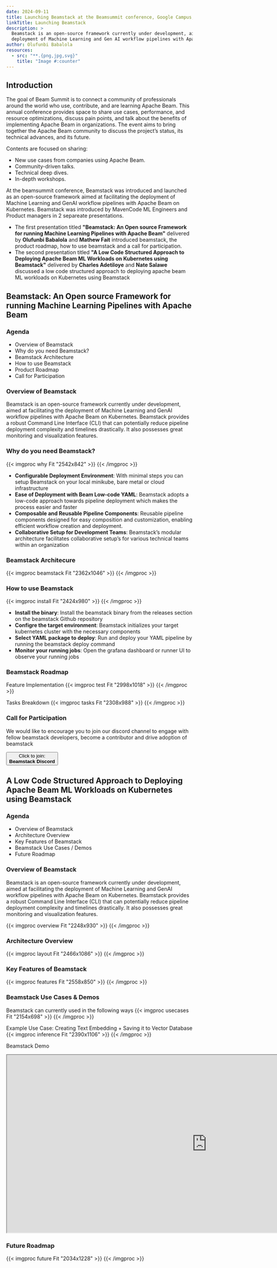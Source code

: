 ```yaml
---
date: 2024-09-11
title: Launching Beamstack at the Beamsummit conference, Google Campus, Sunnyvale CA.
linkTitle: Launching Beamstack
description: >
  Beamstack is an open-source framework currently under development, aimed at facilitating the 
  deployment of Machine Learning and Gen AI workflow pipelines with Apache Beam on Kubernetes. 
author: Olufunbi Babalola
resources:
  - src: "**.{png,jpg,svg}"
    title: "Image #:counter"
---
```


## Introduction
The goal of Beam Summit is to connect a community of professionals around the world who use, contribute, and are learning Apache Beam. 
This annual conference provides space to share use cases, performance, and resource optimizations, discuss pain points, and 
talk about the benefits of implementing Apache Beam in organizations. The event aims to bring together the Apache Beam community to 
discuss the project’s status, its technical advances, and its future.

Contents are focused on sharing:
- New use cases from companies using Apache Beam.
- Community-driven talks.
- Technical deep dives.
- In-depth workshops.

At the beamsummit conference, Beamstack was introduced and launched as an open-source framework aimed at facilitating the deployment of Machine Learning and GenAI workflow pipelines with Apache Beam on Kubernetes. Beamstack was introduced by MavenCode ML Engineers and Product managers in 2 separeate presentations. 

- The first presentation titled **"Beamstack: An Open source Framework for running Machine Learning Pipelines with Apache Beam"** delivered by **Olufunbi Babalola** and **Mathew Fait** introduced beamstack, the product roadmap, how to use beamstack and a call for participation.
- The second presentation titled **"A Low Code Structured Approach to Deploying Apache Beam ML Workloads on Kubernetes using Beamstack"** delivered by **Charles Adetiloye** and **Nate Salawe** discussed a low code structured approach to deploying apache beam ML workloads on Kubernetes using Beamstack

## Beamstack: An Open source Framework for running Machine Learning Pipelines with Apache Beam

### Agenda
- Overview of Beamstack
- Why do you need Beamstack?
- Beamstack Architecture
- How to use Beamstack
- Product Roadmap
- Call for Participation


### Overview of Beamstack
Beamstack is an open-source framework currently under development, aimed at facilitating the deployment of Machine Learning 
and GenAI workflow pipelines with Apache Beam on Kubernetes. Beamstack provides a robust Command Line Interface (CLI) that can potentially reduce 
pipeline deployment complexity and timelines drastically. It also possesses great monitoring and visualization features.  

### Why do you need Beamstack?
{{< imgproc why Fit "2542x842" >}}
{{< /imgproc >}}
- **Configurable Deployment Environment**: With minimal steps you can setup Beamstack on your local minikube, bare metal or cloud infrastructure
- **Ease of Deployment with Beam Low-code YAML**: Beamstack adopts a low-code approach towards pipeline deployment which makes the process easier and faster
- **Composable and Reusable Pipeline Components**: Reusable pipeline components designed for easy composition and customization, enabling efficient workflow creation and deployment.
- **Collaborative Setup for Development Teams**: Beamstack’s modular architecture facilitates collaborative setup’s for various technical teams within an organization

### Beamstack Architecure
{{< imgproc beamstack Fit "2362x1046" >}}
{{< /imgproc >}}

### How to use Beamstack
{{< imgproc install Fit "2424x980" >}}
{{< /imgproc >}}

- **Install the binary**: Install the beamstack binary from the releases section on the beamstack Github repository
- **Configre the target environment**: Beamstack initializes your target kubernetes cluster with the necessary components
- **Select YAML package to deploy**: Run and deploy your YAML pipeline by running the beamstack deploy command
- **Monitor your running jobs**: Open the grafana dashboard or runner UI to observe your running jobs

### Beamstack Roadmap
Feature Implementation
{{< imgproc test Fit "2998x1018" >}}
{{< /imgproc >}}

Tasks Breakdown
{{< imgproc tasks Fit "2308x988" >}}
{{< /imgproc >}}


### Call for Participation
We would like to encourage you to join our discord channel to engage with fellow beamstack developers, become a contributor and drive adoption of beamstack

<a href="https://discord.gg/fYNnNVaEFK">
  <button class="btn btn-primary py-2 px-5 mb-3">Click to join:<br><b>Beamstack Discord</b></button>
</a>

## A Low Code Structured Approach to Deploying Apache Beam ML Workloads on Kubernetes using Beamstack

### Agenda
- Overview of Beamstack
- Architecture Overview
- Key Features of Beamstack
- Beamstack Use Cases / Demos
- Future Roadmap


### Overview of Beamstack
Beamstack is an open-source framework currently under development, aimed at facilitating the deployment of Machine Learning 
and GenAI workflow pipelines with Apache Beam on Kubernetes. Beamstack provides a robust Command Line Interface (CLI) that can potentially reduce 
pipeline deployment complexity and timelines drastically. It also possesses great monitoring and visualization features.  

{{< imgproc overview Fit "2248x930" >}}
{{< /imgproc >}}

### Architecture Overview
{{< imgproc layout Fit "2466x1086" >}}
{{< /imgproc >}}

### Key Features of Beamstack
{{< imgproc features Fit "2558x850" >}}
{{< /imgproc >}}

### Beamstack Use Cases & Demos
Beamstack can currently used in the following ways
{{< imgproc usecases Fit "2154x698" >}}
{{< /imgproc >}}

Example Use Case: Creating Text Embedding + Saving it to Vector Database
{{< imgproc inference Fit "2390x1106" >}}
{{< /imgproc >}}

Beamstack Demo
<iframe src="https://drive.google.com/file/d/1YkgvWHE1xM8zxxCtHq9PMF7C2Ky2ndhE/preview" width="1080" height="480" allow="autoplay"></iframe> 

### Future Roadmap
{{< imgproc future Fit "2034x1228" >}}
{{< /imgproc >}}

